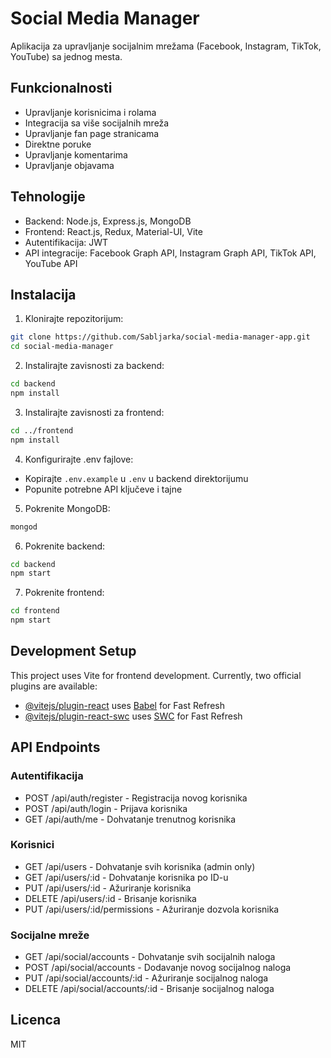 # Social Media Manager

Aplikacija za upravljanje socijalnim mrežama (Facebook, Instagram, TikTok, YouTube) sa jednog mesta.

## Funkcionalnosti

- Upravljanje korisnicima i rolama
- Integracija sa više socijalnih mreža
- Upravljanje fan page stranicama
- Direktne poruke
- Upravljanje komentarima
- Upravljanje objavama

## Tehnologije

- Backend: Node.js, Express.js, MongoDB
- Frontend: React.js, Redux, Material-UI, Vite
- Autentifikacija: JWT
- API integracije: Facebook Graph API, Instagram Graph API, TikTok API, YouTube API

## Instalacija

1. Klonirajte repozitorijum:
```bash
git clone https://github.com/Sabljarka/social-media-manager-app.git
cd social-media-manager
```

2. Instalirajte zavisnosti za backend:
```bash
cd backend
npm install
```

3. Instalirajte zavisnosti za frontend:
```bash
cd ../frontend
npm install
```

4. Konfigurirajte .env fajlove:
- Kopirajte `.env.example` u `.env` u backend direktorijumu
- Popunite potrebne API ključeve i tajne

5. Pokrenite MongoDB:
```bash
mongod
```

6. Pokrenite backend:
```bash
cd backend
npm start
```

7. Pokrenite frontend:
```bash
cd frontend
npm start
```

## Development Setup

This project uses Vite for frontend development. Currently, two official plugins are available:

- [@vitejs/plugin-react](https://github.com/vitejs/vite-plugin-react/blob/main/packages/plugin-react/README.md) uses [Babel](https://babeljs.io/) for Fast Refresh
- [@vitejs/plugin-react-swc](https://github.com/vitejs/vite-plugin-react-swc) uses [SWC](https://swc.rs/) for Fast Refresh

## API Endpoints

### Autentifikacija
- POST /api/auth/register - Registracija novog korisnika
- POST /api/auth/login - Prijava korisnika
- GET /api/auth/me - Dohvatanje trenutnog korisnika

### Korisnici
- GET /api/users - Dohvatanje svih korisnika (admin only)
- GET /api/users/:id - Dohvatanje korisnika po ID-u
- PUT /api/users/:id - Ažuriranje korisnika
- DELETE /api/users/:id - Brisanje korisnika
- PUT /api/users/:id/permissions - Ažuriranje dozvola korisnika

### Socijalne mreže
- GET /api/social/accounts - Dohvatanje svih socijalnih naloga
- POST /api/social/accounts - Dodavanje novog socijalnog naloga
- PUT /api/social/accounts/:id - Ažuriranje socijalnog naloga
- DELETE /api/social/accounts/:id - Brisanje socijalnog naloga

## Licenca

MIT
